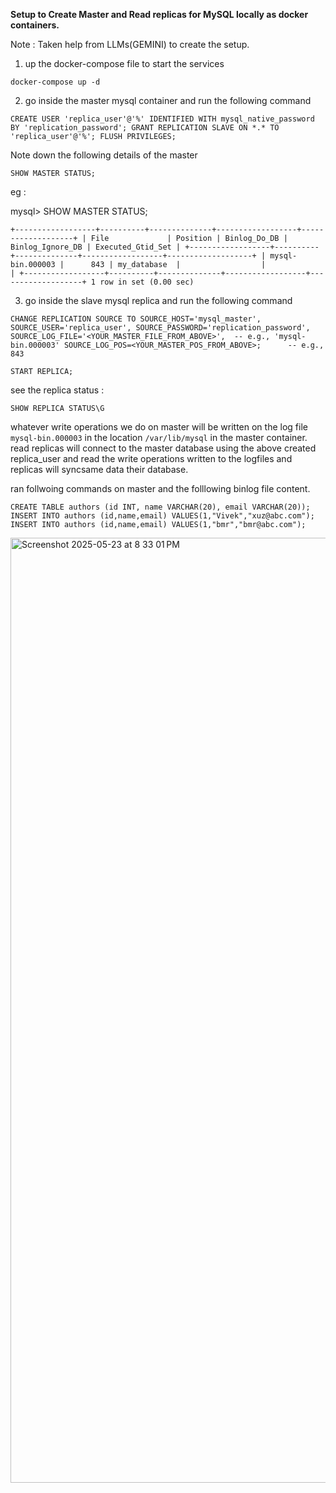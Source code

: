 **Setup to Create Master and Read replicas for MySQL locally as docker containers.**

Note : Taken help from LLMs(GEMINI) to create the setup.


1. up the docker-compose file to start the services

`docker-compose up -d`

2. go inside the master mysql container and run the following command

`
CREATE USER 'replica_user'@'%' IDENTIFIED WITH mysql_native_password BY 'replication_password';
GRANT REPLICATION SLAVE ON *.* TO 'replica_user'@'%';
FLUSH PRIVILEGES;
`

Note down the following details of the master

`SHOW MASTER STATUS;`

eg :

mysql> SHOW MASTER STATUS;     

`
+------------------+----------+--------------+------------------+-------------------+
| File             | Position | Binlog_Do_DB | Binlog_Ignore_DB | Executed_Gtid_Set |
+------------------+----------+--------------+------------------+-------------------+
| mysql-bin.000003 |      843 | my_database  |                  |                   |
+------------------+----------+--------------+------------------+-------------------+
1 row in set (0.00 sec)
`

3. go inside the slave mysql replica and run the following command

`
CHANGE REPLICATION SOURCE TO
  SOURCE_HOST='mysql_master',
  SOURCE_USER='replica_user',
  SOURCE_PASSWORD='replication_password',
  SOURCE_LOG_FILE='<YOUR_MASTER_FILE_FROM_ABOVE>',  -- e.g., 'mysql-bin.000003'
  SOURCE_LOG_POS=<YOUR_MASTER_POS_FROM_ABOVE>;      -- e.g., 843
`

`START REPLICA;`

see the replica status : 

`SHOW REPLICA STATUS\G`


whatever write operations we do on master will be written on the log file `mysql-bin.000003` in the location `/var/lib/mysql` in the master container.
read replicas will connect to the master database using the above created replica_user and read the write operations written to the logfiles and replicas 
will syncsame data their database.    

ran follwoing commands on master and the folllowing binlog file content.     

`CREATE TABLE authors (id INT, name VARCHAR(20), email VARCHAR(20));`     
`INSERT INTO authors (id,name,email) VALUES(1,"Vivek","xuz@abc.com");`       
`INSERT INTO authors (id,name,email) VALUES(1,"bmr","bmr@abc.com");`    


<img width="1512" alt="Screenshot 2025-05-23 at 8 33 01 PM" src="https://github.com/user-attachments/assets/9b7e9e2a-4b96-4098-853b-c44a8d61a29f" />


